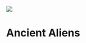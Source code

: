 [![](https://gravatar.com/avatar/0e24a1e1d480ab126b172dadbac36dc0?size=256&cache=1726023738258)](https://2389.ai)
# Ancient Aliens
